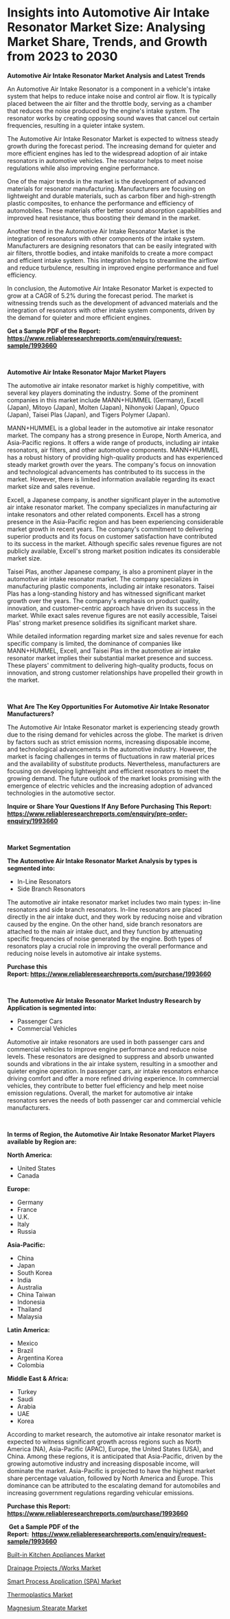 <p><h1>Insights into Automotive Air Intake Resonator Market Size: Analysing Market Share, Trends, and Growth from 2023 to 2030</h1></p><p><strong>Automotive Air Intake Resonator Market Analysis and Latest Trends</strong></p>
<p><p>An Automotive Air Intake Resonator is a component in a vehicle's intake system that helps to reduce intake noise and control air flow. It is typically placed between the air filter and the throttle body, serving as a chamber that reduces the noise produced by the engine's intake system. The resonator works by creating opposing sound waves that cancel out certain frequencies, resulting in a quieter intake system.</p><p>The Automotive Air Intake Resonator Market is expected to witness steady growth during the forecast period. The increasing demand for quieter and more efficient engines has led to the widespread adoption of air intake resonators in automotive vehicles. The resonator helps to meet noise regulations while also improving engine performance.</p><p>One of the major trends in the market is the development of advanced materials for resonator manufacturing. Manufacturers are focusing on lightweight and durable materials, such as carbon fiber and high-strength plastic composites, to enhance the performance and efficiency of automobiles. These materials offer better sound absorption capabilities and improved heat resistance, thus boosting their demand in the market.</p><p>Another trend in the Automotive Air Intake Resonator Market is the integration of resonators with other components of the intake system. Manufacturers are designing resonators that can be easily integrated with air filters, throttle bodies, and intake manifolds to create a more compact and efficient intake system. This integration helps to streamline the airflow and reduce turbulence, resulting in improved engine performance and fuel efficiency.</p><p>In conclusion, the Automotive Air Intake Resonator Market is expected to grow at a CAGR of 5.2% during the forecast period. The market is witnessing trends such as the development of advanced materials and the integration of resonators with other intake system components, driven by the demand for quieter and more efficient engines.</p></p>
<p><strong>Get a Sample PDF of the Report:&nbsp; <a href="https://www.reliableresearchreports.com/enquiry/request-sample/1993660">https://www.reliableresearchreports.com/enquiry/request-sample/1993660</a></strong></p>
<p>&nbsp;</p>
<p><strong>Automotive Air Intake Resonator Major Market Players</strong></p>
<p><p>The automotive air intake resonator market is highly competitive, with several key players dominating the industry. Some of the prominent companies in this market include MANN+HUMMEL (Germany), Excell (Japan), Mitoyo (Japan), Molten (Japan), Nihonyoki (Japan), Opuco (Japan), Taisei Plas (Japan), and Tigers Polymer (Japan).</p><p>MANN+HUMMEL is a global leader in the automotive air intake resonator market. The company has a strong presence in Europe, North America, and Asia-Pacific regions. It offers a wide range of products, including air intake resonators, air filters, and other automotive components. MANN+HUMMEL has a robust history of providing high-quality products and has experienced steady market growth over the years. The company's focus on innovation and technological advancements has contributed to its success in the market. However, there is limited information available regarding its exact market size and sales revenue.</p><p>Excell, a Japanese company, is another significant player in the automotive air intake resonator market. The company specializes in manufacturing air intake resonators and other related components. Excell has a strong presence in the Asia-Pacific region and has been experiencing considerable market growth in recent years. The company's commitment to delivering superior products and its focus on customer satisfaction have contributed to its success in the market. Although specific sales revenue figures are not publicly available, Excell's strong market position indicates its considerable market size.</p><p>Taisei Plas, another Japanese company, is also a prominent player in the automotive air intake resonator market. The company specializes in manufacturing plastic components, including air intake resonators. Taisei Plas has a long-standing history and has witnessed significant market growth over the years. The company's emphasis on product quality, innovation, and customer-centric approach have driven its success in the market. While exact sales revenue figures are not easily accessible, Taisei Plas' strong market presence solidifies its significant market share.</p><p>While detailed information regarding market size and sales revenue for each specific company is limited, the dominance of companies like MANN+HUMMEL, Excell, and Taisei Plas in the automotive air intake resonator market implies their substantial market presence and success. These players' commitment to delivering high-quality products, focus on innovation, and strong customer relationships have propelled their growth in the market.</p></p>
<p>&nbsp;</p>
<p><strong>What Are The Key Opportunities For Automotive Air Intake Resonator Manufacturers?</strong></p>
<p><p>The Automotive Air Intake Resonator market is experiencing steady growth due to the rising demand for vehicles across the globe. The market is driven by factors such as strict emission norms, increasing disposable income, and technological advancements in the automotive industry. However, the market is facing challenges in terms of fluctuations in raw material prices and the availability of substitute products. Nevertheless, manufacturers are focusing on developing lightweight and efficient resonators to meet the growing demand. The future outlook of the market looks promising with the emergence of electric vehicles and the increasing adoption of advanced technologies in the automotive sector.</p></p>
<p><strong>Inquire or Share Your Questions If Any Before Purchasing This Report: <a href="https://www.reliableresearchreports.com/enquiry/pre-order-enquiry/1993660">https://www.reliableresearchreports.com/enquiry/pre-order-enquiry/1993660</a></strong></p>
<p>&nbsp;</p>
<p><strong>Market Segmentation</strong></p>
<p><strong>The Automotive Air Intake Resonator Market Analysis by types is segmented into:</strong></p>
<p><ul><li>In-Line Resonators</li><li>Side Branch Resonators</li></ul></p>
<p><p>The automotive air intake resonator market includes two main types: in-line resonators and side branch resonators. In-line resonators are placed directly in the air intake duct, and they work by reducing noise and vibration caused by the engine. On the other hand, side branch resonators are attached to the main air intake duct, and they function by attenuating specific frequencies of noise generated by the engine. Both types of resonators play a crucial role in improving the overall performance and reducing noise levels in automotive air intake systems.</p></p>
<p><strong>Purchase this Report:&nbsp;<a href="https://www.reliableresearchreports.com/purchase/1993660">https://www.reliableresearchreports.com/purchase/1993660</a></strong></p>
<p>&nbsp;</p>
<p><strong>The Automotive Air Intake Resonator Market Industry Research by Application is segmented into:</strong></p>
<p><ul><li>Passenger Cars</li><li>Commercial Vehicles</li></ul></p>
<p><p>Automotive air intake resonators are used in both passenger cars and commercial vehicles to improve engine performance and reduce noise levels. These resonators are designed to suppress and absorb unwanted sounds and vibrations in the air intake system, resulting in a smoother and quieter engine operation. In passenger cars, air intake resonators enhance driving comfort and offer a more refined driving experience. In commercial vehicles, they contribute to better fuel efficiency and help meet noise emission regulations. Overall, the market for automotive air intake resonators serves the needs of both passenger car and commercial vehicle manufacturers.</p></p>
<p>&nbsp;</p>
<p><strong>In terms of Region, the Automotive Air Intake Resonator Market Players available by Region are:</strong></p>
<p>
    <p> <strong> North America: </strong>
        <ul>
            <li>United States</li>
            <li>Canada</li>
        </ul>
        </p> 
    <p> <strong> Europe: </strong>
        <ul>
            <li>Germany</li>
            <li>France</li>
            <li>U.K.</li>
            <li>Italy</li>
            <li>Russia</li>
        </ul>
        </p> 
    <p> <strong> Asia-Pacific: </strong>
        <ul>
            <li>China</li>
            <li>Japan</li>
            <li>South Korea</li>
            <li>India</li>
            <li>Australia</li>
            <li>China Taiwan</li>
            <li>Indonesia</li>
            <li>Thailand</li>
            <li>Malaysia</li>
        </ul>
        </p> 
    <p> <strong> Latin America: </strong>
        <ul>
            <li>Mexico</li>
            <li>Brazil</li>
            <li>Argentina Korea</li>
            <li>Colombia</li>
        </ul>
        </p> 
    <p> <strong> Middle East & Africa: </strong>
        <ul>
            <li>Turkey</li>
            <li>Saudi</li>
            <li>Arabia</li>
            <li>UAE</li>
            <li>Korea</li>
        </ul>
    </p>
    </p>
<p><p>According to market research, the automotive air intake resonator market is expected to witness significant growth across regions such as North America (NA), Asia-Pacific (APAC), Europe, the United States (USA), and China. Among these regions, it is anticipated that Asia-Pacific, driven by the growing automotive industry and increasing disposable income, will dominate the market. Asia-Pacific is projected to have the highest market share percentage valuation, followed by North America and Europe. This dominance can be attributed to the escalating demand for automobiles and increasing government regulations regarding vehicular emissions.</p></p>
<p><strong>Purchase this Report: <a href="https://www.reliableresearchreports.com/purchase/1993660">https://www.reliableresearchreports.com/purchase/1993660</a></strong></p>
<p>&nbsp;<strong>Get a Sample PDF of the Report:&nbsp;&nbsp;<a href="https://www.reliableresearchreports.com/enquiry/request-sample/1993660">https://www.reliableresearchreports.com/enquiry/request-sample/1993660</a></strong></p>
<p><strong></strong></p>
<p><p><a href="https://www.linkedin.com/pulse/built-in-kitchen-appliances-market-share-amp-new-trends-t8bse/">Built-in Kitchen Appliances Market</a></p><p><a href="https://github.com/ashepherd82/Market-Research-Report-List-1/blob/main/drainage-projects-works-market.md">Drainage Projects /Works Market</a></p><p><a href="https://github.com/FassouRP/Market-Research-Report-List-1/blob/main/smart-process-application-spa-market.md">Smart Process Application (SPA) Market</a></p><p><a href="https://medium.com/@dellkoepp/thermoplastics-market-competitive-analysis-market-trends-and-forecast-to-2030-ead565ae9718">Thermoplastics Market</a></p><p><a href="https://medium.com/@randyhuel1989/magnesium-stearate-market-share-evolution-and-market-growth-trends-2023-2030-af52821c914f">Magnesium Stearate Market</a></p></p>